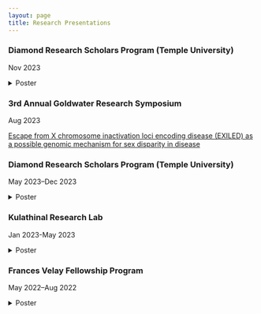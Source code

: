 ```yaml
---
layout: page
title: Research Presentations
---
```


### Diamond Research Scholars Program (Temple University)
Nov 2023

<details>
  <summary>Poster</summary>
  
  <img alt="/images/fall_2023_poster.png"/>
  
</details>

### 3rd Annual Goldwater Research Symposium
Aug 2023


[Escape from X chromosome inactivation loci encoding disease (EXILED) as a possible genomic mechanism for sex disparity in disease](Goldwater_presentation.pdf)

### Diamond Research Scholars Program (Temple University)
May 2023–Dec 2023

<details>
  <summary>Poster</summary>
  <img ![_config.yml]({{ site.baseurl }}/images/EscapefromXinactivation_and_disease_investingaGenomicMechanism_for_SexDisparities_in_nonReproductive_cancers.png)/>
</details>


### Kulathinal Research Lab 
Jan 2023-May 2023

<details>
  <summary>Poster</summary>
  ![_config.yml]({{ site.baseurl }}/images/Escape_from_Xinactivation_InvestigatingaGenomicMechanism_for_sexDisparites_in_disease.png)
</details>

### Frances Velay Fellowship Program 
May 2022–Aug 2022

<details>
  <summary>Poster</summary>
  ![_config.yml]({{ site.baseurl }}/images/TestingEXITSas_aGenomicMechanism_for_MaleBiasedCancers.png)
</details>


